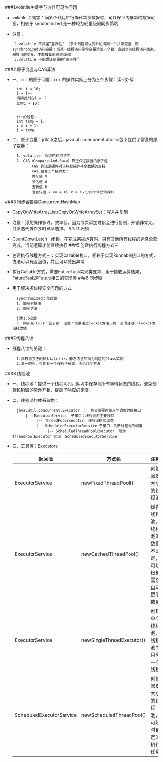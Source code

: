 ###1.volatile关键字与内存可见性问题
* volatile 关键字：当多个线程进行操作共享数据时，可以保证内存中的数据可见，相较于 synchronized 是一种较为轻量级的同步策略
*  注意：

		1.volatile 不具备“互斥性” （多个线程可以同时访问同一个共享变量，而synchronized访问变量：当某一线程访问是将变量添加一个锁，直到当前线程访问结束，释放当前变量，才能被其他线程访问）
		2.volatile 不能保证变量的“原子性”
###2.原子变量与CAS算法
* 一、i++ 的原子问题：i++ 的操作实际上分为三个步骤：读-改-写

		int i = 10;
		i = i++;
		请问此时的i = ？
		此时i = 10；
		
		
		i++的过程：
		int temp = i;
		i = i + 1;
		i = temp;
		
* 二、原子变量：jdk1.5之后，java.util.concurrent.atomic包下提供了常量的原子变量：

		1. volatile  保证内存可见性
		2. CAS（Compare-And—Swap）算法保证数据的原子性
		       CAS 算法是硬件对于并发操作共享数据的支持
		       CAS 包含三个操作数：
		       内存值 V
		       预估值 A
		       更新值 B
		       当且仅当 V == A 时，V = B；否则不做任何操作
###3.同步容器类ConcurrentHashMap
* CopyOnWriteArrayList/CopyOnWriteArraySet：写入并复制
* 注意：添加操作多时，效率低，因为每次添加时都会进行复制，开销非常大。并发迭代操作多时可以选择。
###4.闭锁
* CountDownLatch：闭锁，在完成某些运算时，只有其他所有线程的运算全部完成，当前运算才能继续执行
###5.创建执行线程方式三
* 创建执行线程方式三：实现Callable接口，相较于实现Runnable接口的方式，方法可以有返回值，并且可以抛出异常
* 执行Callable方式，需要FutureTask实现类支持，用于接收运算结果，FutureTask是Future接口的实现类
###6.同步锁
* 用于解决多线程安全问题的方式

		synchronized：隐式锁
		1. 同步代码块
		2. 同步方法
		
		jdk1.5之后
		3. 同步锁 Lock：显示锁  注意：需要通过lock()方法上锁，必须通过unlock()方法释放锁
###7.线程八锁
* 线程八锁的关键：

		1.非静态方法的锁默认为this，静态方法的锁为对应的Class实例
		2.某一时刻，只能有一个线程持有锁，无论几个方法
###8.线程池
* 一、线程池：提供一个线程队列，队列中保存真所有等待状态的线程。避免创建和销毁的额外开销，提高了响应的速度。
* 二、线程池的体系结构：

		java.util.concurrent.Executor  :  负责线程的使用与调度的根接口
		    |-- ExecutorService  子接口：线程池的主要接口
		         |-- ThreadPoolExecutor  线程池的实现类
		         |-- ScheduledExecutorService 子接口：负责线程池的调度
		              |-- ScheduledThreadPoolExecutor  继承 ThreadPoolExecutor 实现  ScheduledExecutorService
* 三、工具类：Executors

	|返回值                   |方法名                     |注释
	|------------------------|--------------------------|-------------------------
	|ExecutorService         |newFixedThreadPool()      |创建固定大小的线程池
	|ExecutorService         |newCachedThreadPool()     |缓存线程池，线程池的数量不固定，可以根据需求自动更改数量
	|ExecutorService         |newSingleThreadExecutor() |创建单个线程池，线程池中只有一个线程
	|ScheduledExecutorService|newScheduledThreadPool()  |创建固定大小的线程池，可延时或定时执行任务
		
		

